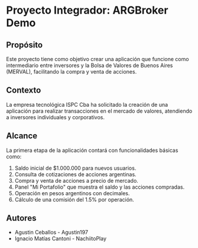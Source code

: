 # Proyecto Integrador: ARGBroker Demo

## Propósito
Este proyecto tiene como objetivo crear una aplicación que funcione como intermediario entre inversores y la Bolsa de Valores de Buenos Aires (MERVAL), facilitando la compra y venta de acciones.

## Contexto
La empresa tecnológica ISPC Cba ha solicitado la creación de una aplicación para realizar transacciones en el mercado de valores, atendiendo a inversores individuales y corporativos.

## Alcance
La primera etapa de la aplicación contará con funcionalidades básicas como:
1. Saldo inicial de $1.000.000 para nuevos usuarios.
2. Consulta de cotizaciones de acciones argentinas.
3. Compra y venta de acciones a precio de mercado.
4. Panel "Mi Portafolio" que muestra el saldo y las acciones compradas.
5. Operación en pesos argentinos con decimales.
6. Cálculo de una comisión del 1.5% por operación.

## Autores
- Agustin Ceballos - Agustin197
- Ignacio Matías Cantoni - NachiitoPlay
